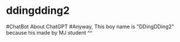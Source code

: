# ddingdding2

#ChatBot About ChatGPT
#Anyway, This boy name is "DDingDDing2" because his made by MJ student ^^
